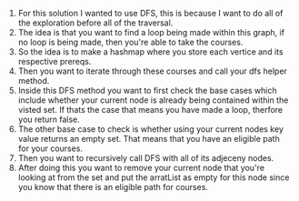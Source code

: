 1. For this solution I wanted to use DFS, this is because I want to do all of the exploration before all of the traversal.
2. The idea is that you want to find a loop being made within this graph, if no loop is being made, then you're able to take the courses.
3. So the idea is to make a hashmap where you store each vertice and its respective prereqs.
4. Then you want to iterate through these courses and call your dfs helper method. 
5. Inside this DFS method you want to first check the base cases which include whether your current node is already being contained within the visted set. If thats the case that means you have made a loop, therfore you return false.
6. The other base case to check is whether using your current nodes key value returns an empty set. That means that you have an eligible path for your courses.
7. Then you want to recursively call DFS with all of its adjeceny nodes. 
8. After doing this you want to remove your current node that you're looking at from the set and put the arratList as empty for this node since you know that there is an eligible path for courses.